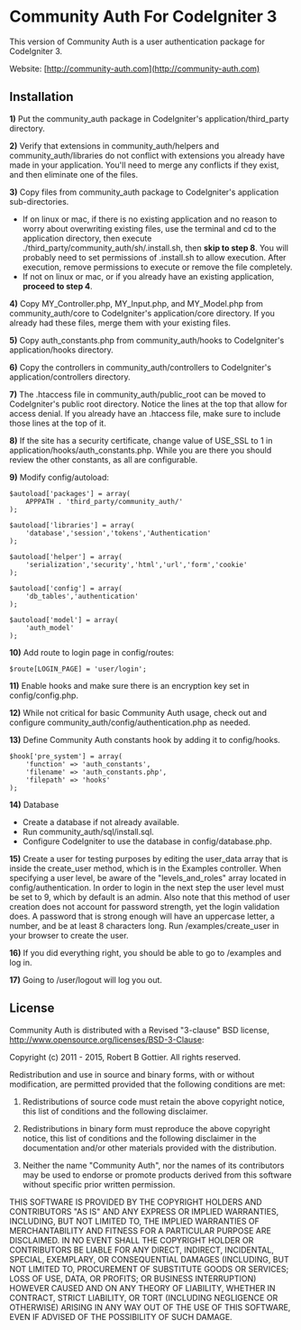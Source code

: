 Community Auth For CodeIgniter 3
================================
This version of Community Auth is a user authentication package for CodeIgniter 3.

Website: [http://community-auth.com](http://community-auth.com)

Installation
------------

**1)** Put the community_auth package in CodeIgniter's application/third_party directory.

**2)** Verify that extensions in community_auth/helpers and community_auth/libraries do not conflict with extensions you already have made in your application. You'll need to merge any conflicts if they exist, and then eliminate one of the files.

**3)** Copy files from community_auth package to CodeIgniter's application sub-directories.

* If on linux or mac, if there is no existing application and no reason to worry about overwriting existing files, use the terminal and cd to the application directory, then execute ./third_party/community_auth/sh/.install.sh, then **skip to step 8**. You will probably need to set permissions of .install.sh to allow execution. After execution, remove permissions to execute or remove the file completely.
* If not on linux or mac, or if you already have an existing application, **proceed to step 4**.

**4)** Copy MY_Controller.php, MY_Input.php, and MY_Model.php from community_auth/core to CodeIgniter's application/core directory. If you already had these files, merge them with your existing files.

**5)** Copy auth_constants.php from community_auth/hooks to CodeIgniter's application/hooks directory.

**6)** Copy the controllers in community_auth/controllers to CodeIgniter's application/controllers directory.

**7)** The .htaccess file in community_auth/public_root can be moved to CodeIgniter's public root directory. Notice the lines at the top that allow for access denial. If you already have an .htaccess file, make sure to include those lines at the top of it.

**8)** If the site has a security certificate, change value of USE_SSL to 1 in application/hooks/auth_constants.php. While you are there you should review the other constants, as all are configurable.

**9)** Modify config/autoload:

	$autoload['packages'] = array(
		APPPATH . 'third_party/community_auth/'
	);

	$autoload['libraries'] = array(
		'database','session','tokens','Authentication'
	);

	$autoload['helper'] = array(
		'serialization','security','html','url','form','cookie'
	);

	$autoload['config'] = array(
		'db_tables','authentication'
	);

	$autoload['model'] = array(
		'auth_model'
	);

**10)** Add route to login page in config/routes:

	$route[LOGIN_PAGE] = 'user/login';

**11)** Enable hooks and make sure there is an encryption key set in config/config.php.

**12)** While not critical for basic Community Auth usage, check out and configure community_auth/config/authentication.php as needed.

**13)** Define Community Auth constants hook by adding it to config/hooks.

	$hook['pre_system'] = array(
		'function' => 'auth_constants',
		'filename' => 'auth_constants.php',
		'filepath' => 'hooks'
	);

**14)** Database

* Create a database if not already available.
* Run community_auth/sql/install.sql.
* Configure CodeIgniter to use the database in config/database.php.

**15)** Create a user for testing purposes by editing the user_data array that is inside the create_user method, which is in the Examples controller. When specifying a user level, be aware of the "levels_and_roles" array located in config/authentication. In order to login in the next step the user level must be set to 9, which by default is an admin. Also note that this method of user creation does not account for password strength, yet the login validation does. A password that is strong enough will have an uppercase letter, a number, and be at least 8 characters long. Run /examples/create_user in your browser to create the user.

**16)** If you did everything right, you should be able to go to /examples and log in.

**17)** Going to /user/logout will log you out.

License
-------

Community Auth is distributed with a Revised "3-clause" BSD license, http://www.opensource.org/licenses/BSD-3-Clause:

Copyright (c) 2011 - 2015, Robert B Gottier.
All rights reserved.

Redistribution and use in source and binary forms, with or without modification, are permitted provided that the following conditions are met:

1. Redistributions of source code must retain the above copyright notice, this list of conditions and the following disclaimer.

2. Redistributions in binary form must reproduce the above copyright notice, this list of conditions and the following disclaimer in the documentation and/or other materials provided with the distribution.

3. Neither the name "Community Auth", nor the names of its contributors may be used to endorse or promote products derived from this software without specific prior written permission.

THIS SOFTWARE IS PROVIDED BY THE COPYRIGHT HOLDERS AND CONTRIBUTORS "AS IS" AND ANY EXPRESS OR IMPLIED WARRANTIES, INCLUDING, BUT NOT LIMITED TO, THE IMPLIED WARRANTIES OF MERCHANTABILITY AND FITNESS FOR A PARTICULAR PURPOSE ARE DISCLAIMED. IN NO EVENT SHALL THE COPYRIGHT HOLDER OR CONTRIBUTORS BE LIABLE FOR ANY DIRECT, INDIRECT, INCIDENTAL, SPECIAL, EXEMPLARY, OR CONSEQUENTIAL DAMAGES (INCLUDING, BUT NOT LIMITED TO, PROCUREMENT OF SUBSTITUTE GOODS OR SERVICES; LOSS OF USE, DATA, OR PROFITS; OR BUSINESS INTERRUPTION) HOWEVER CAUSED AND ON ANY THEORY OF LIABILITY, WHETHER IN CONTRACT, STRICT LIABILITY, OR TORT (INCLUDING NEGLIGENCE OR OTHERWISE) ARISING IN ANY WAY OUT OF THE USE OF THIS SOFTWARE, EVEN IF ADVISED OF THE POSSIBILITY OF SUCH DAMAGE. 
